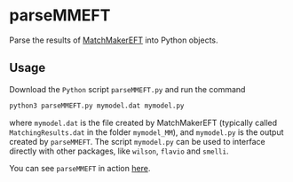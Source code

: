 # parseMMEFT

Parse the results of [MatchMakerEFT](https://ftae.ugr.es/matchmakereft) into Python objects.

## Usage

Download the `Python` script `parseMMEFT.py` and run the command

```bash
python3 parseMMEFT.py mymodel.dat mymodel.py
```

where `mymodel.dat` is the file created by MatchMakerEFT (typically called `MatchingResults.dat` in the folder `mymodel_MM`), and `mymodel.py` is the output created by `parseMMEFT`. The script `mymodel.py` can be used to interface directly with other packages, like `wilson`, `flavio` and `smelli`.

You can see `parseMMEFT` in action [here](https://github.com/Jorge-Alda/parseMMEFT/tree/main/example).
